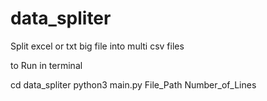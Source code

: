 # data_spliter

Split excel or txt big file into multi csv files

to Run in terminal

cd data_spliter
python3 main.py File_Path Number_of_Lines
